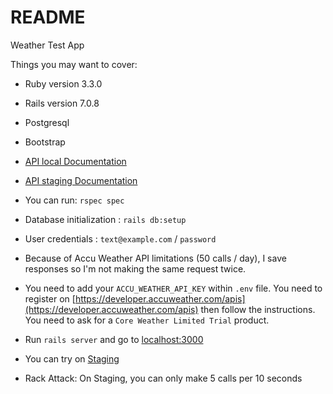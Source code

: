 # README

Weather Test App

Things you may want to cover:

* Ruby version 3.3.0

* Rails version 7.0.8

* Postgresql

* Bootstrap

* [API local Documentation](http://localhost:3000/api-docs)

* [API staging Documentation](https://weather-test-610662844f1c.herokuapp.com/api-docs)

* You can run: `rspec spec` 

* Database initialization : `rails db:setup`

* User credentials : `text@example.com` / `password`

* Because of Accu Weather API limitations (50 calls / day), I save responses so I'm not making the same request twice.

* You need to add your `ACCU_WEATHER_API_KEY` within `.env` file. You need to register on [https://developer.accuweather.com/apis](https://developer.accuweather.com/apis) then follow the instructions. You need to ask for a `Core Weather Limited Trial` product.

* Run `rails server` and go to [localhost:3000](http://localhost:3000)

* You can try on [Staging](https://weather-test-610662844f1c.herokuapp.com/)

* Rack Attack: On Staging, you can only make 5 calls per 10 seconds
